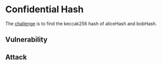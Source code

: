 # Confidential Hash

The [challenge](https://quillctf.super.site/challenges/quillctf-challenges/ctf02) is to find the keccak256 hash of aliceHash and bobHash. 


## Vulnerability



## Attack
